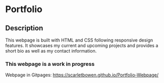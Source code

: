 # Portfolio

## Description
This webpage is built with HTML and CSS following responsive design features. It showcases my current and upcoming projects and provides a short bio as well as my contact information.

### This webpage is a work in progress
Webpage in Gitpages: https://scarletbowen.github.io/Portfolio-Webpage/



